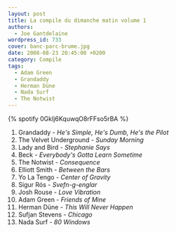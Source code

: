 ```yaml
---
layout: post
title: La compile du dimanche matin volume 1
authors:
  - Joe Gantdelaine
wordpress_id: 733
cover: banc-parc-brume.jpg
date: 2008-08-23 20:45:00 +0200
category: Compile
tags:
  - Adam Green
  - Grandaddy
  - Herman Düne
  - Nada Surf
  - The Notwist
---
```


{% spotify 0GkIj6KquwqO8rFFso5rBA %}

1. Grandaddy - _He's Simple, He's Dumb, He's the Pilot_
1. The Velvet Underground - _Sunday Morning_
1. Lady and Bird - _Stephanie Says_
1. Beck - _Everybody's Gotta Learn Sometime_
1. The Notwist - _Consequence_
1. Elliott Smith - _Between the Bars_
1. Yo La Tengo - _Center of Gravity_
1. Sigur Rós - _Svefn-g-englar_
1. Josh Rouse - _Love Vibration_
1. Adam Green - _Friends of Mine_
1. Herman Düne - _This Will Never Happen_
1. Sufjan Stevens - _Chicago_
1. Nada Surf - _80 Windows_
